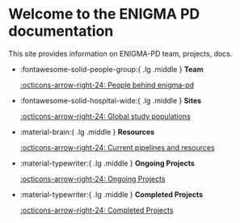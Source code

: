 # Welcome to the ENIGMA PD documentation

This site provides information on ENIGMA-PD team, projects, docs.  

<div class="grid cards" markdown>

-   :fontawesome-solid-people-group:{ .lg .middle } __Team__
    

    [:octicons-arrow-right-24: People behind enigma-pd](working_group/core_team.md)

-   :fontawesome-solid-hospital-wide:{ .lg .middle } __Sites__
    

    [:octicons-arrow-right-24: Global study populations](working_group/sites.md)


-   :material-brain:{ .lg .middle } __Resources__
    

    [:octicons-arrow-right-24: Current pipelines and resources](resources/overview.md)

-   :material-typewriter:{ .lg .middle } __Ongoing Projects__
    

    [:octicons-arrow-right-24: Ongoing Projects](ongoing_projects/overview.md)

-   :material-typewriter:{ .lg .middle } __Completed Projects__
    

    [:octicons-arrow-right-24: Completed Projects](completed_projects/overview.md)

</div>


